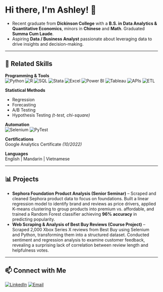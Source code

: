 # Hi there, I'm Ashley! 👋

- Recent graduate from **Dickinson College** with a **B.S. in Data Analytics & Quantitative Economics**, minors in **Chinese** and **Math**. Graduated **Summa Cum Laude**.  
- Aspiring **Data / Business Analyst** passionate about leveraging data to drive insights and decision-making.

---

## 🔧 Related Skills

**Programming & Tools**  
![Python](https://img.shields.io/badge/Python-3776AB?style=for-the-badge&logo=python&logoColor=white) 
![R](https://img.shields.io/badge/R-276DC3?style=for-the-badge&logo=r&logoColor=white) 
![SQL](https://img.shields.io/badge/SQL-003B57?style=for-the-badge&logo=database&logoColor=white) 
![Stata](https://img.shields.io/badge/Stata-1a73e8?style=for-the-badge&logoColor=white) 
![Excel](https://img.shields.io/badge/Excel-217346?style=for-the-badge&logo=microsoft-excel&logoColor=white) 
![Power BI](https://img.shields.io/badge/Power%20BI-F2C811?style=for-the-badge&logo=powerbi&logoColor=black) 
![Tableau](https://img.shields.io/badge/Tableau-E97627?style=for-the-badge&logo=tableau&logoColor=white) 
![APIs](https://img.shields.io/badge/API-FF6F00?style=for-the-badge&logo=fastapi&logoColor=white) 
![ETL](https://img.shields.io/badge/ETL-0066CC?style=for-the-badge&logo=airbyte&logoColor=white)

**Statistical Methods**  
- Regression
- Forecasting
- A/B Testing
- Hypothesis Testing *(t-test, chi-square)*

**Automation**  
![Selenium](https://img.shields.io/badge/Selenium-43B02A?style=for-the-badge&logo=selenium&logoColor=white) 
![PyTest](https://img.shields.io/badge/PyTest-0A9EDC?style=for-the-badge&logo=pytest&logoColor=white)

**Certifications**  
Google Analytics Certificate *(10/2022)*

**Languages**  
English | Mandarin | Vietnamese

---

## 📊 Projects
- **Sephora Foundation Product Analysis (Senior Seminar)** – Scraped and cleaned Sephora product data to focus on foundations. Built a linear regression model to identify brand and reviews as price drivers, applied K-means clustering to group products into premium vs. affordable, and trained a Random Forest classifier achieving **96% accuracy** in predicting popularity.
- **Web Scraping & Analysis of Best Buy Reviews (Course Project)** – Scraped 2,000 Xbox Series X reviews from Best Buy using Selenium and Python, transforming them into a structured dataset. Conducted sentiment and regression analysis to examine customer feedback, revealing a surprising lack of correlation between review length and helpfulness votes.


---

## 📫 Connect with Me
[![LinkedIn](https://img.shields.io/badge/LinkedIn-0077B5?style=for-the-badge&logo=linkedin&logoColor=white)](https://www.linkedin.com/in/ashley-qa-doan/) 
[![Email](https://img.shields.io/badge/Email-D14836?style=for-the-badge&logo=gmail&logoColor=white)](mailto:ashleydoan@example.com)

